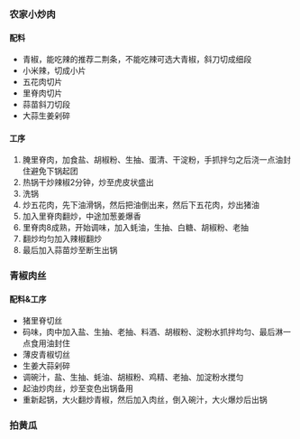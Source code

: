 ### 农家小炒肉

#### 配料
- 青椒，能吃辣的推荐二荆条，不能吃辣可选大青椒，斜刀切成细段
- 小米辣，切成小片
- 五花肉切片
- 里脊肉切片
- 蒜苗斜刀切段
- 大蒜生姜剁碎

#### 工序

1. 腌里脊肉，加食盐、胡椒粉、生抽、蛋清、干淀粉，手抓拌匀之后浇一点油封住避免下锅起团
2. 热锅干炒辣椒2分钟，炒至虎皮状盛出
3. 洗锅
4. 炒五花肉，先下油滑锅，然后把油倒出来，然后下五花肉，炒出猪油
5. 加入里脊肉翻炒，中途加葱姜爆香
6. 里脊肉8成熟，开始调味，加入蚝油，生抽、白糖、胡椒粉、老抽
7. 翻炒均匀加入辣椒翻炒
8. 最后加入蒜苗炒至断生出锅

### 青椒肉丝

#### 配料&工序

- 猪里脊切丝
- 码味，肉中加入盐、生抽、老抽、料酒、胡椒粉、淀粉水抓拌均匀、最后淋一点食用油封住
- 薄皮青椒切丝
- 生姜大蒜剁碎
- 调碗汁，盐、生抽、蚝油、胡椒粉、鸡精、老抽、加淀粉水搅匀
- 起油炒肉丝，炒至变色出锅备用
- 重新起锅，大火翻炒青椒，然后加入肉丝，倒入碗汁，大火爆炒后出锅

### 拍黄瓜
